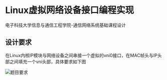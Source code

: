 # Linux虚拟网络设备接口编程实现
电子科技大学信息与通信工程学院-通信网络系统基础课程设计
## 设计要求
在Linux内核IP模块与网络设备之间串接一个虚拟的vni0接口，在MAC帧头与IP头部之间填充一个vni头部，具体要求如下图

![题目要求](https://github.com/Egoqing/Linux-/blob/main/%E5%9B%BE%E7%89%87/%E9%A2%98%E7%9B%AE%E8%AF%B4%E6%98%8E.jpg)
